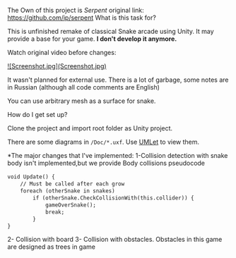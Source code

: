  The Own of this project is *Serpent*
 original link: https://github.com/ip/serpent
 What is this task for?

This is unfinished remake of classical Snake arcade using Unity. It may provide a base for your game. **I don't develop it anymore.**

Watch original video before changes:

<a href="https://youtu.be/J52BppOl9pE">
![Screenshot.jpg](Screenshot.jpg)
</a>

It wasn't planned for external use. There is a lot of garbage, some notes are in Russian (although all code comments are English)

You can use arbitrary mesh as a surface for snake. 

 How do I get set up? 

Clone the project and import root folder as Unity project.

There are some diagrams in `/Doc/*.uxf`. Use [UMLet](http://www.umlet.com/) to view them.

*The major changes that I've implemented:
1-Collision detection with snake body isn't implemented,but we provide Body collisions pseudocode

    void Update() {
        // Must be called after each grow
        foreach (otherSnake in snakes)
            if (otherSnake.CheckCollisionWith(this.collider)) {
                gameOverSnake();
                break;
            }
    }
2- Collision with board 
3- Collision with obstacles. Obstacles in this game are designed as trees in game





